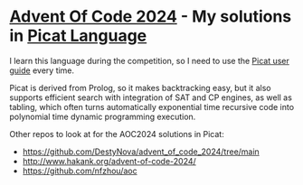 # [Advent Of Code 2024](https://adventofcode.com/2024/) - My solutions in [Picat Language](http://picat-lang.org/)

I learn this language during the competition, so I need to use the [Picat user guide](http://picat-lang.org/download/picat_guide.pdf) every time.

Picat is derived from Prolog, so it makes backtracking easy, but it also supports efficient search with integration of SAT and CP engines, as well as tabling, which often turns automatically exponential time recursive code into polynomial time dynamic programming execution.

Other repos to look at for the AOC2024 solutions in Picat:

- https://github.com/DestyNova/advent_of_code_2024/tree/main
- http://www.hakank.org/advent-of-code-2024/
- https://github.com/nfzhou/aoc
